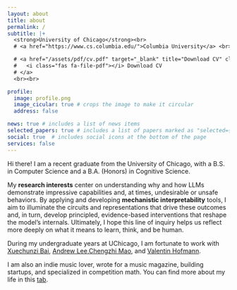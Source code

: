 ```yaml
---
layout: about
title: about
permalink: /
subtitle: |+
  <strong>University of Chicago</strong><br>
  # <a href="https://www.cs.columbia.edu/">Columbia University</a> <br>

  # <a href="/assets/pdf/cv.pdf" target="_blank" title="Download CV" class="cv-icon">
  #   <i class="fas fa-file-pdf"></i> Download CV
  # </a>
  <br><br>

profile:
  image: profile.png
  image_cicular: true # crops the image to make it circular
  address: false

news: true # includes a list of news items
selected_papers: true # includes a list of papers marked as "selected={true}"
social: true  # includes social icons at the bottom of the page
services: false
---
```


Hi there! I am a recent graduate from the University of Chicago, with a B.S. in Computer Science and a B.A. (Honors) in Cognitive Science. 

My **research interests** center on understanding why and how LLMs demonstrate impressive capabilities and, at times, undesirable or unsafe behaviors. By applying and developing **mechanistic interpretability** tools, I aim to illuminate the circuits and representations that drive these outcomes and, in turn, develop principled, evidence-based interventions that reshape the model’s internals. Ultimately, I hope this line of inquiry helps us reflect more deeply on what it means to learn, think, and be human. 

During my undergraduate years at UChicago, I am fortunate to work with [Xuechunzi Bai](https://www.xuechunzibai.com/), [Andrew Lee](https://ajyl.github.io/about),[Chengzhi Mao](http://www.cs.columbia.edu/~mcz/), and [Valentin Hofmann](https://valentinhofmann.github.io/).

I am also an indie music lover, wrote for a music magazine, building startups, and specialized in competition math. You can find more about my life in this [tab](/life/). 

<!-- **I'm Looking for Fall 2025 PhD opportunities!** Please feel free to contact me via [haozhe.chen@columbia.edu](mailto:haozhe.chen@columbia.edu)! -->


